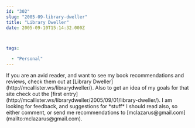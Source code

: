 ```yaml
---
id: "302"
slug: "2005-09-library-dweller"
title: "Library Dweller"
date: 2005-09-10T15:14:32.000Z



tags:

  - "Personal"
---
```

<div class="sqs-html-content">
  <p>If you are an avid reader, and want to see my book recommendations and reviews, check them out at [Library Dweller](http://mcallister.ws/librarydweller/).  Also to get an idea of my goals for that site check out the [first entry](http://mcallister.ws/librarydweller/2005/09/01/library-dweller/).  I am looking for feedback, and suggestions for *stuff* I should read also, so either comment, or send me recommendations to [mclazarus@gmail.com](mailto:mclazarus@gmail.com).</p>
</div>
